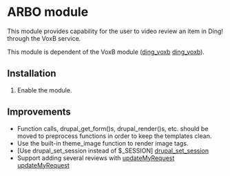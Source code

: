 ARBO module
==========
This module provides capability for the user to video review an item in Ding! through the VoxB service.

This module is dependent of the VoxB module ([ding_voxb] [ding_voxb]).

Installation
-----------------
1. Enable the module.

Improvements
----------------------------------
* Function calls, drupal_get_form()s, drupal_render()s, etc. should be moved to preprocess functions in order to keep the templates clean.
* Use the built-in theme_image function to render image tags.
* [Use drupal_set_session instead of $_SESSION] [drupal_set_session]
* Support adding several reviews with [updateMyRequest] [updateMyRequest]


[ding_voxb]: http://github.com/inleadmedia/ding_voxb
[drupal_set_session]: http://drupal.org/node/224333#drupal_set_session
[updateMyRequest]: https://voxb.addi.dk/1.0/doc/voxb.html#Link51